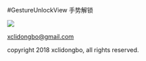 #GestureUnlockView
手势解锁


[![](http://img.shields.io/travis/xclidongbo/GestureUnlockView.svg?branch=master)](https://travis-ci.org/xclidongbo/GestureUnlockView)





xclidongbo@gmail.com

copyright 2018 xclidongbo, all rights reserved.


